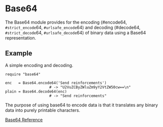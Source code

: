 # Base64

The Base64 module provides for the encoding (#encode64, `#strict_encode`64,
`#urlsafe_encode`64) and decoding (#decode64, `#strict_decode`64,
`#urlsafe_decode`64) of binary data using a Base64 representation.

## Example

A simple encoding and decoding.

    require "base64"

    enc   = Base64.encode64('Send reinforcements')
                        # -> "U2VuZCByZWluZm9yY2VtZW50cw==\n"
    plain = Base64.decode64(enc)
                        # -> "Send reinforcements"

The purpose of using base64 to encode data is that it translates any binary
data into purely printable characters.

[Base64 Reference](https://ruby-doc.org/stdlib-2.6/libdoc/base64/rdoc/Base64.html)